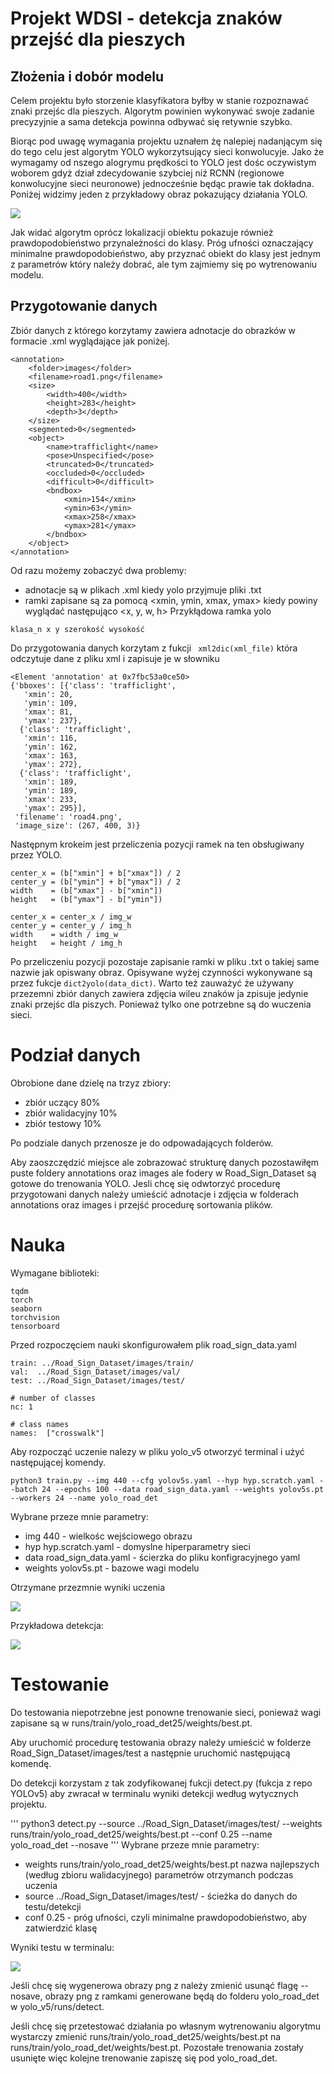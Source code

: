 # Projekt WDSI - detekcja znaków przejść dla pieszych
## Złożenia i dobór modelu
Celem projektu było storzenie klasyfikatora byłby w stanie rozpoznawać znaki przejśc dla pieszych. Algorytm powinien wykonywać swoje zadanie precyzyjnie a sama detekcja powinna odbywać się retywnie szybko.

Biorąc pod uwagę wymagania projektu uznałem żę nalepiej nadanjącym się do tego celu jest algorytm YOLO wykorzytsujący sieci konwolucyje. Jako że wymagamy od nszego alogrymu prędkości to YOLO jest dośc oczywistym woborem gdyż dział zdecydowanie szybciej niź RCNN (regionowe konwolucyjne sieci neuronowe) jednocześnie będąc prawie tak dokładna. Poniżej widzimy jeden z przykładowy obraz pokazujący działania YOLO.

![](pictures/zidane.jpg)

Jak widać algorytm oprócz lokalizacji obiektu pokazuje również prawdopodobieństwo przynależności do klasy. Próg ufności oznaczający minimalne prawdopodobieństwo, aby przyznać obiekt do klasy jest jednym z parametrów który należy dobrać, ale tym zajmiemy się po wytrenowaniu modelu.

## Przygotowanie danych 

Zbiór danych z którego korzytamy zawiera adnotacje do obrazków w formacie .xml wyglądające jak poniżej. 

```
<annotation>
    <folder>images</folder>
    <filename>road1.png</filename>
    <size>
        <width>400</width>
        <height>283</height>
        <depth>3</depth>
    </size>
    <segmented>0</segmented>
    <object>
        <name>trafficlight</name>
        <pose>Unspecified</pose>
        <truncated>0</truncated>
        <occluded>0</occluded>
        <difficult>0</difficult>
        <bndbox>
            <xmin>154</xmin>
            <ymin>63</ymin>
            <xmax>258</xmax>
            <ymax>281</ymax>
        </bndbox>
    </object>
</annotation>
```
Od razu możemy zobaczyć dwa problemy:
- adnotacje są w plikach .xml kiedy yolo przyjmuje pliki .txt
- ramki zapisane są za pomocą <xmin, ymin, xmax, ymax> kiedy powiny wyglądać następująco <x, y, w, h>
Przykłądowa ramka yolo
```
klasa_n x y szerokość wysokość
```
Do przygotowania danych korzytam z fukcji ` xml2dic(xml_file)` która odczytuje dane z pliku xml i zapisuje je w słowniku 
```
<Element 'annotation' at 0x7fbc53a0ce50>
{'bboxes': [{'class': 'trafficlight',
   'xmin': 20,
   'ymin': 109,
   'xmax': 81,
   'ymax': 237},
  {'class': 'trafficlight',
   'xmin': 116,
   'ymin': 162,
   'xmax': 163,
   'ymax': 272},
  {'class': 'trafficlight',
   'xmin': 189,
   'ymin': 189,
   'xmax': 233,
   'ymax': 295}],
 'filename': 'road4.png',
 'image_size': (267, 400, 3)}
```

Następnym krokeim jest przeliczenia pozycji ramek na ten obsługiwany przez YOLO.

```
center_x = (b["xmin"] + b["xmax"]) / 2 
center_y = (b["ymin"] + b["ymax"]) / 2
width    = (b["xmax"] - b["xmin"])
height   = (b["ymax"] - b["ymin"])

center_x = center_x / img_w 
center_y = center_y / img_h 
width    = width / img_w 
height   = height / img_h 
```
Po przeliczeniu pozycji pozostaje zapisanie ramki w pliku .txt o takiej same nazwie jak opiswany obraz. Opisywane wyżej czynności wykonywane są przez fukcje `dict2yolo(data_dict)`. Warto też zauważyć że używany przezemni zbiór danych zawiera zdjęcia wileu znaków ja zpisuje jedynie znaki przejśc dla piszych. Ponieważ tylko one potrzebne są do wuczenia sieci. 

# Podział danych

Obrobione dane dzielę na trzyz zbiory:
- zbiór uczący 80%
- zbiór walidacyjny 10%
- zbiór testowy 10%

Po podziale danych przenosze je do odpowadających folderów.

Aby zaoszczędzić miejsce ale zobrazować strukturę danych pozostawiłęm puste foldery annotations oraz images ale fodery w Road_Sign_Dataset są gotowe do trenowania YOLO. Jesli chcę się odwtorzyć procedurę przygotowani danych należy umieścić adnotacje i zdjęcia w folderach annotations oraz images i przejść procedurę sortowania plików.

# Nauka 
Wymagane biblioteki:
```
tqdm
torch
seaborn
torchvision
tensorboard
```
Przed rozpoczęciem nauki skonfigurowałem plik road_sign_data.yaml

```
train: ../Road_Sign_Dataset/images/train/ 
val:  ../Road_Sign_Dataset/images/val/
test: ../Road_Sign_Dataset/images/test/

# number of classes
nc: 1

# class names
names:  ["crosswalk"]
```

Aby rozpocząć uczenie nalezy w pliku yolo_v5 otworzyć terminal i użyć następującej komendy.

```
python3 train.py --img 440 --cfg yolov5s.yaml --hyp hyp.scratch.yaml --batch 24 --epochs 100 --data road_sign_data.yaml --weights yolov5s.pt --workers 24 --name yolo_road_det
```
Wybrane przeze mnie parametry:
- img 440 - wielkośc wejściowego obrazu
- hyp hyp.scratch.yaml - domyslne hiperparametry sieci
- data road_sign_data.yaml - ścierzka do pliku konfigracyjnego yaml
- weights yolov5s.pt - bazowe wagi modelu


Otrzymane przezmnie wyniki uczenia 

![](pictures/final_net.png)

Przykładowa detekcja:

![](pictures/road821.png)

# Testowanie
Do testowania niepotrzebne jest ponowne trenowanie sieci, ponieważ wagi zapisane są w runs/train/yolo_road_det25/weights/best.pt.

Aby uruchomić procedurę testowania obrazy należy umieścić w folderze Road_Sign_Dataset/images/test a następnie uruchomić następującą komendę.

Do detekcji korzystam z tak zodyfikowanej fukcji detect.py (fukcja z repo YOLOv5) aby zwracał w terminalu wyniki detekcji według wytycznych projektu. 

'''
python3 detect.py --source ../Road_Sign_Dataset/images/test/ --weights runs/train/yolo_road_det25/weights/best.pt --conf 0.25 --name yolo_road_det --nosave
'''
Wybrane przeze mnie parametry:
- weights runs/train/yolo_road_det25/weights/best.pt nazwa najlepszych (według zbioru walidacyjnego) parametrów otrzymanch podczas uczenia
- source ../Road_Sign_Dataset/images/test/ - ścieżka do danych do testu/detekcji
- conf 0.25 - próg ufności, czyli minimalne prawdopodobieństwo, aby zatwierdzić klasę

Wyniki testu w terminalu:

![](pictures/train.png)

Jeśli chcę się wygenerowa obrazy png z należy zmienić usunąć flagę --nosave, obrazy png z ramkami generowane będą do folderu yolo_road_det w yolo_v5/runs/detect.

Jeśli chcę się przetestować działania po własnym wytrenowaniu algorytmu wystarczy zmienić runs/train/yolo_road_det25/weights/best.pt na runs/train/yolo_road_det/weights/best.pt. Pozostałe trenowania zostały usunięte więc kolejne trenowanie zapiszę się pod yolo_road_det.

